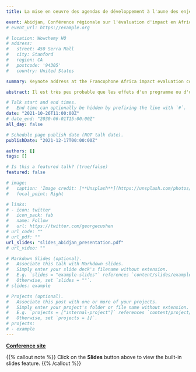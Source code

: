 ```yaml
---
title: La mise en oeuvre des agendas de développement à l'aune des enjeux actuels. L'évaluation d'impact au coeur de la décision

event: Abidjan, Conférence régionale sur l'évaluation d'impact en Afrique francophone
# event_url: https://example.org

# location: Wowchemy HQ
# address:
#   street: 450 Serra Mall
#   city: Stanford
#   region: CA
#   postcode: '94305'
#   country: United States

summary: Keynote address at the Francophone Africa impact evaluation conference in Abidjan.

abstract: Il est très peu probable que les effets d'un programme ou d'un projet soit identiques pour tous. Des méthodes biens rôdées existent pour traiter de l'hétérogénéité inobservable. Du côté de l'estimation, pour le quasi-expérimental, l'estimation de l'effet marginal de traitement (MTE) par les variables instrumentales locales (LIV). Dans la collecte des données, pour les randomisations, le mécanisme Becker-Degroot-Marschak. L'intégration de l'évaluation dans la politique économique devrait être un processus d'apprentissage d'ordre bayésien.

# Talk start and end times.
#   End time can optionally be hidden by prefixing the line with `#`.
date: "2021-10-26T11:00:00Z"
# date_end: "2030-06-01T15:00:00Z"
all_day: false

# Schedule page publish date (NOT talk date).
publishDate: "2021-12-17T00:00:00Z"

authors: []
tags: []

# Is this a featured talk? (true/false)
featured: false

# image:
#   caption: 'Image credit: [**Unsplash**](https://unsplash.com/photos/bzdhc5b3Bxs)'
#   focal_point: Right

# links:
# - icon: twitter
#   icon_pack: fab
#   name: Follow
#   url: https://twitter.com/georgecushen
# url_code: ""
# url_pdf: ""
url_slides: "slides_abidjan_presentation.pdf"
# url_video: ""

# Markdown Slides (optional).
#   Associate this talk with Markdown slides.
#   Simply enter your slide deck's filename without extension.
#   E.g. `slides = "example-slides"` references `content/slides/example-slides.md`.
#   Otherwise, set `slides = ""`.
# slides: example

# Projects (optional).
#   Associate this post with one or more of your projects.
#   Simply enter your project's folder or file name without extension.
#   E.g. `projects = ["internal-project"]` references `content/project/deep-learning/index.md`.
#   Otherwise, set `projects = []`.
# projects:
# - example
---
```


[**Conference site**](https://clearfa.org/conference-regionale-sur-levaluation-dimpact-en-afrique-francophone/?fbclid=IwAR0YhSK3oPvtQBMyagAINtav2HM_bBiiWiLpLs7bVFd-nb0ZVllKkCKNlmY)

{{% callout note %}}
Click on the **Slides** button above to view the built-in slides feature.
{{% /callout %}}

<!--
Slides can be added in a few ways:

- **Create** slides using Wowchemy's [*Slides*](https://wowchemy.com/docs/managing-content/#create-slides) feature and link using `slides` parameter in the front matter of the talk file
- **Upload** an existing slide deck to `static/` and link using `url_slides` parameter in the front matter of the talk file
- **Embed** your slides (e.g. Google Slides) or presentation video on this page using [shortcodes](https://wowchemy.com/docs/writing-markdown-latex/).

Further event details, including [page elements](https://wowchemy.com/docs/writing-markdown-latex/) such as image galleries, can be added to the body of this page.
-->
